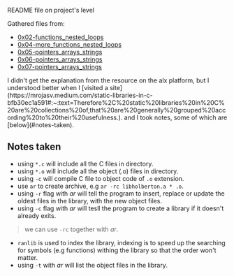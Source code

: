 README file on project's level

Gathered files from:
- [0x02-functions_nested_loops](https://github.com/codepraycode/alx-low_level_programming/tree/master/0x02-functions_nested_loops)
- [0x04-more_functions_nested_loops](https://github.com/codepraycode/alx-low_level_programming/tree/master/0x04-more_functions_nested_loops)
- [0x05-pointers_arrays_strings](https://github.com/codepraycode/alx-low_level_programming/tree/master/0x05-pointers_arrays_strings)
- [0x06-pointers_arrays_strings](https://github.com/codepraycode/alx-low_level_programming/tree/master/0x06-pointers_arrays_strings)
- [0x07-pointers_arrays_strings](https://github.com/codepraycode/alx-low_level_programming/tree/master/0x07-pointers_arrays_strings)

<p>I didn't get the explanation from the resource on the alx platform, but I understood better when I [visited a site](https://mrojasv.medium.com/static-libraries-in-c-bfb30ec1a591#:~:text=Therefore%2C%20static%20libraries%20in%20C%20are%20collections%20of,that%20are%20generally%20grouped%20according%20to%20their%20usefulness.). and I took notes, some of which are [below](#notes-taken).</p>

## Notes taken
- using `*.c` will include all the C files in directory.
- using `*.o` will include all the object (.o) files in directory.
- using `-c` will compile C file to object code of `.o` extension.
- use `ar` to create archive, e.g `ar -rc libholberton.a * .o`.
- using `-r` flag with *ar* will tell the program to insert, replace or update the oldest files in the library, with the new object files.
- using `-c` flag with *ar* will tesll the program to create a library if it doesn't already exits.
> we can use `-rc` together with *ar*.
- `ranlib` is used to index the library, indexing is to speed up the searching for symbols (e.g functions) withing the library so that the order won't matter.
- using `-t` with *ar* will list the object files in the library.
